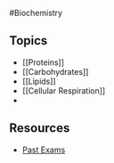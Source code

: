 #Biochemistry
## Topics
* [[Proteins]]
* [[Carbohydrates]]
* [[Lipids]]
* [[Cellular Respiration]]
* 
## Resources
* [Past Exams](http://www.chem.ucla.edu/~rebecca/153A/OldExams/)